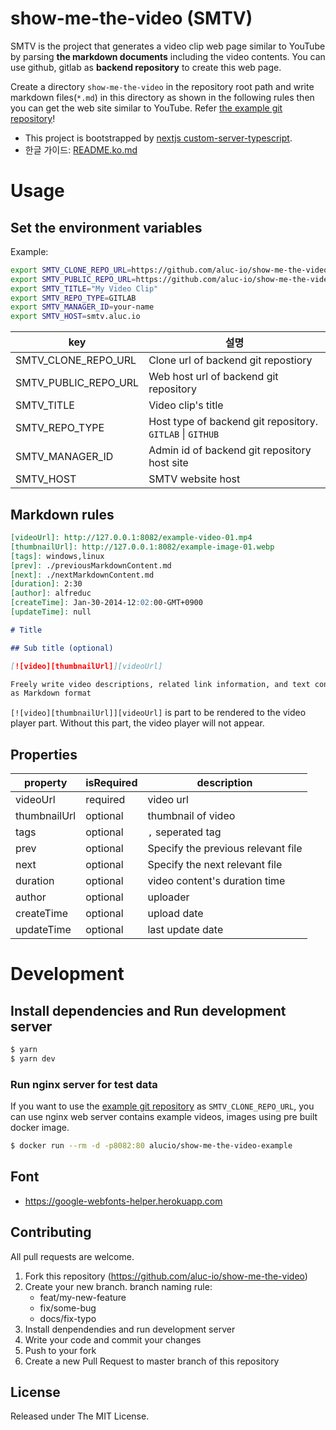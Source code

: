 # show-me-the-video (SMTV)
SMTV is the project that generates a video clip web page similar to YouTube by
parsing **the markdown documents** including the video contents. You can use
github, gitlab as **backend repository** to create this web page.

Create a directory `show-me-the-video` in the repository root path and write
markdown files(`*.md`) in this directory as shown in the following rules then
you can get the web site similar to YouTube. Refer [the example git
repository][smtv_example]!

- This project is bootstrapped by [nextjs custom-server-typescript][nextjs_ts].
- 한글 가이드: [README.ko.md](./README.ko.md)

# Usage

## Set the environment variables

Example:
```sh
export SMTV_CLONE_REPO_URL=https://github.com/aluc-io/show-me-the-video-example
export SMTV_PUBLIC_REPO_URL=https://github.com/aluc-io/show-me-the-video-example
export SMTV_TITLE="My Video Clip"
export SMTV_REPO_TYPE=GITLAB
export SMTV_MANAGER_ID=your-name
export SMTV_HOST=smtv.aluc.io
```

| key                  | 설명                                                      |
|----------------------|-----------------------------------------------------------|
| SMTV_CLONE_REPO_URL  | Clone url of backend git repostiory                       |
| SMTV_PUBLIC_REPO_URL | Web host url of backend git repository                    |
| SMTV_TITLE           | Video clip's title                                        |
| SMTV_REPO_TYPE       | Host type of backend git repository. `GITLAB` \| `GITHUB` |
| SMTV_MANAGER_ID      | Admin id of backend git repository host site              |
| SMTV_HOST            | SMTV website host                                         |

## Markdown rules

```markdown
[videoUrl]: http://127.0.0.1:8082/example-video-01.mp4
[thumbnailUrl]: http://127.0.0.1:8082/example-image-01.webp
[tags]: windows,linux
[prev]: ./previousMarkdownContent.md
[next]: ./nextMarkdownContent.md
[duration]: 2:30
[author]: alfreduc
[createTime]: Jan-30-2014-12:02:00-GMT+0900
[updateTime]: null

# Title

## Sub title (optional)

[![video][thumbnailUrl]][videoUrl]

Freely write video descriptions, related link information, and text content
as Markdown format
```

`[![video][thumbnailUrl]][videoUrl]` is part to be rendered to the video player
part. Without this part, the video player will not appear.

## Properties

| property     | isRequired | description                        |
|----------    |----------- |----------------------------------- |
| videoUrl     |   required | video url                          |
| thumbnailUrl |   optional | thumbnail of video                 |
| tags         |   optional | `,` seperated tag                  |
| prev         |   optional | Specify the previous relevant file |
| next         |   optional | Specify the next relevant file     |
| duration     |   optional | video content's duration time      |
| author       |   optional | uploader                           |
| createTime   |   optional | upload date                        |
| updateTime   |   optional | last update date                   |

# Development

## Install dependencies and Run development server

```sh
$ yarn
$ yarn dev
```

### Run nginx server for test data
If you want to use the [example git repository][smtv_example] as
`SMTV_CLONE_REPO_URL`, you can use nginx web server contains example videos,
images using pre built docker image.

```sh
$ docker run --rm -d -p8082:80 alucio/show-me-the-video-example
```

## Font
- https://google-webfonts-helper.herokuapp.com

## Contributing
All pull requests are welcome.

1. Fork this repository (https://github.com/aluc-io/show-me-the-video)
1. Create your new branch. branch naming rule:
    - feat/my-new-feature
    - fix/some-bug
    - docs/fix-typo
1. Install denpendendies and run development server
1. Write your code and commit your changes
1. Push to your fork
1. Create a new Pull Request to master branch of this repository

## License
Released under The MIT License.

[smtv_example]: https://github.com/aluc-io/show-me-the-video-example
[nextjs_ts]: https://github.com/zeit/next.js/tree/master/examples/custom-server-typescript
